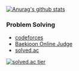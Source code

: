   [![Anurag's github stats](https://github-readme-stats.vercel.app/api?username=MarbinSpectrum)](https://github.com/anuraghazra/github-readme-stats)
  
  ### Problem Solving

* [codeforces](http://codeforces.com/profile/9507ym)
* [Baekjoon Online Judge](https://www.acmicpc.net/user/9507ym)
* [solved.ac](https://solved.ac/profile/9507ym)

[![solved.ac tier](http://mazassumnida.wtf/api/generate_badge?boj=9507ym)](https://solved.ac/9507ym)

